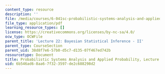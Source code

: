 ```yaml
---
content_type: resource
description: ''
file: /media/courses/6-041sc-probabilistic-systems-analysis-and-applied-probability-fall-2013/6b546ad68aa67f323597de2c688298d2_MIT6_041SCF13_L22.pdf
file_type: application/pdf
learning_resource_types: []
license: https://creativecommons.org/licenses/by-nc-sa/4.0/
ocw_type: OCWFile
parent_title: 'Lecture 22: Bayesian Statistical Inference - II'
parent_type: CourseSection
parent_uid: 38d8f7e6-57b0-d5c7-d135-07f467ed742b
resourcetype: Document
title: Probabilistic Systems Analysis and Applied Probability, Lecture 22
uid: 6b546ad6-8aa6-7f32-3597-de2c688298d2
---
```

